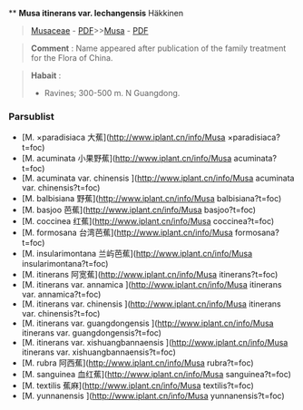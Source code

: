 ** **Musa itinerans var. lechangensis** Häkkinen

> [Musaceae](http://www.iplant.cn/info/Musaceae?t=foc) - [PDF](http://www.iplant.cn/foc/pdf/Musaceae.pdf)>>[Musa](http://www.iplant.cn/info/Musa?t=foc) - [PDF](http://www.iplant.cn/foc/pdf/Musa.pdf)

> **Comment** : 
> Name appeared after publication of the family treatment for the Flora of China.

> **Habait** : 
>* Ravines; 300-500 m. N Guangdong.

### Parsublist

* [M.  ×paradisiaca  大蕉](http://www.iplant.cn/info/Musa ×paradisiaca?t=foc)
* [M.  acuminata  小果野蕉](http://www.iplant.cn/info/Musa acuminata?t=foc)
* [M.  acuminata var. chinensis  ](http://www.iplant.cn/info/Musa acuminata var. chinensis?t=foc)
* [M.  balbisiana  野蕉](http://www.iplant.cn/info/Musa balbisiana?t=foc)
* [M.  basjoo  芭蕉](http://www.iplant.cn/info/Musa basjoo?t=foc)
* [M.  coccinea  红蕉](http://www.iplant.cn/info/Musa coccinea?t=foc)
* [M.  formosana  台湾芭蕉](http://www.iplant.cn/info/Musa formosana?t=foc)
* [M.  insularimontana  兰屿芭蕉](http://www.iplant.cn/info/Musa insularimontana?t=foc)
* [M.  itinerans  阿宽蕉](http://www.iplant.cn/info/Musa itinerans?t=foc)
* [M.  itinerans var. annamica  ](http://www.iplant.cn/info/Musa itinerans var. annamica?t=foc)
* [M.  itinerans var. chinensis  ](http://www.iplant.cn/info/Musa itinerans var. chinensis?t=foc)
* [M.  itinerans var. guangdongensis  ](http://www.iplant.cn/info/Musa itinerans var. guangdongensis?t=foc)
* [M.  itinerans var. xishuangbannaensis  ](http://www.iplant.cn/info/Musa itinerans var. xishuangbannaensis?t=foc)
* [M.  rubra  阿西蕉](http://www.iplant.cn/info/Musa rubra?t=foc)
* [M.  sanguinea  血红蕉](http://www.iplant.cn/info/Musa sanguinea?t=foc)
* [M.  textilis  蕉麻](http://www.iplant.cn/info/Musa textilis?t=foc)
* [M.  yunnanensis  ](http://www.iplant.cn/info/Musa yunnanensis?t=foc)

